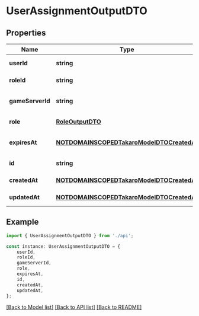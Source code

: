 # UserAssignmentOutputDTO


## Properties

Name | Type | Description | Notes
------------ | ------------- | ------------- | -------------
**userId** | **string** |  | [default to undefined]
**roleId** | **string** |  | [default to undefined]
**gameServerId** | **string** |  | [optional] [default to undefined]
**role** | [**RoleOutputDTO**](RoleOutputDTO.md) |  | [default to undefined]
**expiresAt** | [**NOTDOMAINSCOPEDTakaroModelDTOCreatedAt**](NOTDOMAINSCOPEDTakaroModelDTOCreatedAt.md) |  | [optional] [default to undefined]
**id** | **string** |  | [default to undefined]
**createdAt** | [**NOTDOMAINSCOPEDTakaroModelDTOCreatedAt**](NOTDOMAINSCOPEDTakaroModelDTOCreatedAt.md) |  | [default to undefined]
**updatedAt** | [**NOTDOMAINSCOPEDTakaroModelDTOCreatedAt**](NOTDOMAINSCOPEDTakaroModelDTOCreatedAt.md) |  | [default to undefined]

## Example

```typescript
import { UserAssignmentOutputDTO } from './api';

const instance: UserAssignmentOutputDTO = {
    userId,
    roleId,
    gameServerId,
    role,
    expiresAt,
    id,
    createdAt,
    updatedAt,
};
```

[[Back to Model list]](../README.md#documentation-for-models) [[Back to API list]](../README.md#documentation-for-api-endpoints) [[Back to README]](../README.md)
